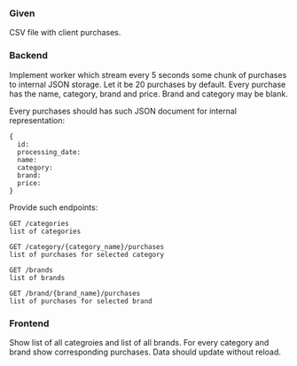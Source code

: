 ### Given

CSV file with client purchases.

### Backend

Implement worker which stream every 5 seconds some chunk of purchases to internal JSON storage. Let it be 20 purchases by default. Every purchase has the name, category, brand and price. Brand and category may be blank.

Every purchases should has such JSON document for internal representation:

```
{
  id:
  processing_date:
  name:
  category:
  brand:
  price:
}
```

Provide such endpoints:

```
GET /categories
list of categories

GET /category/{category_name}/purchases
list of purchases for selected category

GET /brands
list of brands

GET /brand/{brand_name}/purchases
list of purchases for selected brand
```

### Frontend

Show list of all categroies and list of all brands. For every category and brand show corresponding purchases. Data should update without reload.
